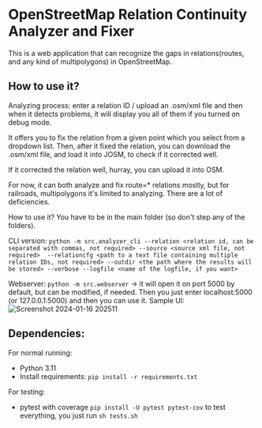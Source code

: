 # OpenStreetMap Relation Continuity Analyzer and Fixer 
This is a web application that can recognize the gaps in relations(routes, and any kind of multipolygons) in OpenStreetMap.

## How to use it?
Analyzing process: enter a relation ID / upload an .osm/xml file and then when it detects problems, it will display you all of them if you turned on debug mode.

It offers you to fix the relation from a given point which you select from a dropdown list. Then, after it fixed the relation, you can download the .osm/xml file, and load it into JOSM,
to check if it corrected well.

If it corrected the relation well, hurray, you can upload it into OSM.

For now, it can both analyze and fix route=* relations mostly, but for railroads, multipolygons it's limited to analyzing. There are a lot of deficiencies.

How to use it?
You have to be in the main folder (so don't step any of the folders).

CLI version:
`python -m src.analyzer_cli --relation <relation id, can be separated with commas, not required> --source <source xml file, not required> 
--relationcfg <path to a text file containing multiple relation IDs, not required> --outdir <the path where the results will be stored> --verbose --logfile <name of the logfile, if you want>`

Webserver:
`python -m src.webserver` -> it will open it on port 5000 by default, but can be modified, if needed. Then you just enter localhost:5000 (or 127.0.0.1:5000) and then you can use it.
Sample UI:
![Screenshot 2024-01-16 202511](https://github.com/attilakundev/osm-rcaf/assets/35130944/9cf636cb-bb41-4e22-a388-9f0dbebd287e)


## Dependencies:
For normal running:
* Python 3.11
* Install requirements: `pip install -r requirements.txt`

For testing:
* pytest with coverage `pip install -U pytest pytest-cov`
to test everything, you just run `sh tests.sh`
